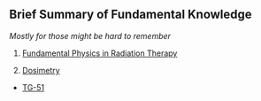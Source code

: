 ## Brief Summary of Fundamental Knowledge

_Mostly for those might be hard to remember_

1. [Fundamental Physics in Radiation Therapy](FundamentalPhysics.md)

2. [Dosimetry](Dosimetry.md)
  - [TG-51](TG51.md)
  
  
